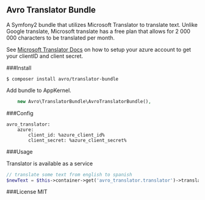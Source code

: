Avro Translator Bundle
-------------------------

A Symfony2 bundle that utilizes Microsoft Translator to translate text.
Unlike Google translate, Microsoft translate has a free plan that allows for 2 000 000 characters to be translated per month.

See <a href="http://blogs.msdn.com/b/translation/p/gettingstarted1.aspx">Microsoft Translator Docs</a> on how to setup your azure account to get your clientID and client secret. 

###Install

```
$ composer install avro/translator-bundle
```

Add bundle to AppKernel.
```php
    new Avro\TranslatorBundle\AvroTranslatorBundle(),
```

###Config
```
avro_translator:
    azure:
        client_id: %azure_client_id%
        client_secret: %azure_client_secret%
```    

###Usage

Translator is available as a service

```php
// translate some text from english to spanish
$newText = $this->container->get('avro_translator.translator')->translate('Some text here', 'en', 'es');
```

###License
MIT
